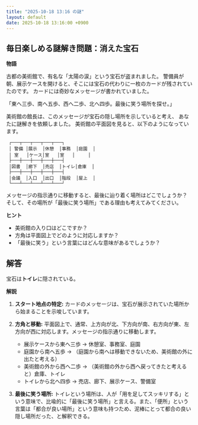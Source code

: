 ```yaml
---
title: "2025-10-18 13:16 の謎"
layout: default
date: 2025-10-18 13:16:00 +0900
---
```

## 毎日楽しめる謎解き問題：消えた宝石

**物語**

古都の美術館で、有名な「太陽の涙」という宝石が盗まれました。
警備員が朝、展示ケースを開けると、そこには宝石の代わりに一枚のカードが残されていたのです。
カードには奇妙なメッセージが書かれていました。

「東へ三歩、南へ五歩、西へ二歩、北へ四歩。最後に笑う場所を探せ。」

美術館の館長は、このメッセージが宝石の隠し場所を示していると考え、
あなたに謎解きを依頼しました。
美術館の平面図を見ると、以下のようになっています。

```
 ┌───┬───┬───┬───┬───┐
 │ 警備 │展示  │休憩  │事務  │庭園  │
 │ 室   │ケース│室   │室   │     │
 ├───┼───┼───┼───┼───┤
 │図書  │廊下  │売店  │トイレ│倉庫  │
 ├───┼───┼───┼───┼───┤
 │会議  │入口  │出口  │階段  │屋上  │
 └───┴───┴───┴───┴───┘
```

メッセージの指示通りに移動すると、最後に辿り着く場所はどこでしょうか？
そして、その場所が「最後に笑う場所」である理由も考えてみてください。

**ヒント**

*   美術館の入り口はどこですか？
*   方角は平面図上でどのように対応しますか？
*   「最後に笑う」という言葉にはどんな意味があるでしょうか？

## 解答

宝石は**トイレ**に隠されている。

**解説**

1.  **スタート地点の特定:** カードのメッセージは、宝石が展示されていた場所から始まることを示唆しています。
2.  **方角と移動:** 平面図上で、通常、上方向が北、下方向が南、右方向が東、左方向が西に対応します。メッセージの指示通りに移動します。

    *   展示ケースから東へ三歩 → 休憩室、事務室、庭園
    *   庭園から南へ五歩 → （庭園から南へは移動できないため、美術館の外に出たと考える）
    *   美術館の外から西へ二歩 → （美術館の外から西へ戻ってきたと考えると）倉庫、トイレ
    *   トイレから北へ四歩 → 売店、廊下、展示ケース、警備室

3.  **最後に笑う場所:** トイレという場所は、人が「用を足してスッキリする」という意味で、比喩的に「最後に笑う場所」と言える。また、「便所」という言葉は「都合が良い場所」という意味も持つため、泥棒にとって都合の良い隠し場所だった、と解釈できる。
